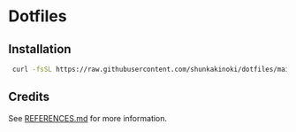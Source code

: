 # Dotfiles

## Installation

```bash
 curl -fsSL https://raw.githubusercontent.com/shunkakinoki/dotfiles/main/install.sh | sh
```

## Credits

See [REFERENCES.md](./REFERENCES.md) for more information.
